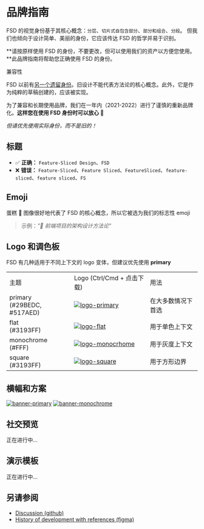# 品牌指南

FSD 的视觉身份基于其核心概念：`分层`、`切片式自包含部分`、`部分和组合`、`分段`。 但我们也倾向于设计简单、美丽的身份，它应该传达 FSD 的哲学并易于识别。

\*\*请按原样使用 FSD 的身份，不要更改，但可以使用我们的资产以方便您使用。\*\*此品牌指南将帮助您正确使用 FSD 的身份。

兼容性

FSD 以前有[另一个遗留身份](https://drive.google.com/drive/folders/11Y-3qZ_C9jOFoW2UbSp11YasOhw4yBdl?usp=sharing)。旧设计不能代表方法论的核心概念。此外，它是作为纯粹的草稿创建的，应该被实现。

为了兼容和长期使用品牌，我们在一年内（2021-2022）进行了谨慎的重新品牌化。**这样您在使用 FSD 身份时可以放心 🍰**

*但请优先使用实际身份，而不是旧的！*

## 标题[​](#标题 "标题的直接链接")

* ✅ **正确：** `Feature-Sliced Design`、`FSD`
* ❌ **错误：** `Feature-Sliced`、`Feature Sliced`、`FeatureSliced`、`feature-sliced`、`feature sliced`、`FS`

## Emoji[​](#emoji "标题的直接链接")

蛋糕 🍰 图像很好地代表了 FSD 的核心概念，所以它被选为我们的标志性 emoji

> 示例：*"🍰 前端项目的架构设计方法论"*

## Logo 和调色板[​](#logo-和调色板 "标题的直接链接")

FSD 有几种适用于不同上下文的 logo 变体，但建议优先使用 **primary**

|                                 |                                                                                                                        |                    |
| ------------------------------- | ---------------------------------------------------------------------------------------------------------------------- | ------------------ |
| 主题                            | Logo (Ctrl/Cmd + 点击下载)                                                                                             | 用法               |
| primary<br />(#29BEDC, #517AED) | [![logo-primary](/documentation/zh/img/brand/logo-primary.png)](/documentation/zh/img/brand/logo-primary.png)          | 在大多数情况下首选 |
| flat<br />(#3193FF)             | [![logo-flat](/documentation/zh/img/brand/logo-flat.png)](/documentation/zh/img/brand/logo-flat.png)                   | 用于单色上下文     |
| monochrome<br />(#FFF)          | [![logo-monocrhome](/documentation/zh/img/brand/logo-monochrome.png)](/documentation/zh/img/brand/logo-monochrome.png) | 用于灰度上下文     |
| square<br />(#3193FF)           | [![logo-square](/documentation/zh/img/brand/logo-square.png)](/documentation/zh/img/brand/logo-square.png)             | 用于方形边界       |

## 横幅和方案[​](#横幅和方案 "标题的直接链接")

[![banner-primary](/documentation/zh/img/brand/banner-primary.jpg)](/documentation/zh/img/brand/banner-primary.jpg) [![banner-monochrome](/documentation/zh/img/brand/banner-monochrome.jpg)](/documentation/zh/img/brand/banner-monochrome.jpg)

## 社交预览[​](#社交预览 "标题的直接链接")

正在进行中...

## 演示模板[​](#演示模板 "标题的直接链接")

正在进行中...

## 另请参阅[​](#另请参阅 "标题的直接链接")

* [Discussion (github)](https://github.com/feature-sliced/documentation/discussions/399)
* [History of development with references (figma)](https://www.figma.com/file/RPphccpoeasVB0lMpZwPVR/FSD-Brand?node-id=0%3A1)
